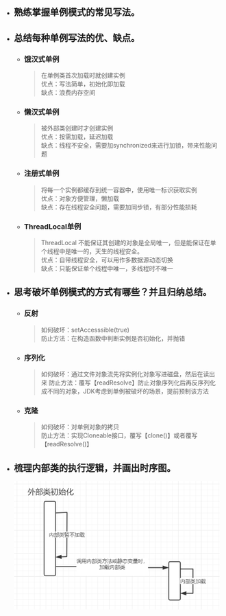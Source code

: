 * ## 熟练掌握单例模式的常见写法。

* ## 总结每种单例写法的优、缺点。
    * ### 饿汉式单例
        > 在单例类首次加载时就创建实例  
        优点：写法简单，初始化即加载  
        缺点：浪费内存空间
    * ### 懒汉式单例
        > 被外部类创建时才创建实例  
        优点：按需加载，延迟加载  
        缺点：线程不安全，需要加synchronized来进行加锁，带来性能问题
    * ### 注册式单例
        > 将每一个实例都缓存到统一容器中，使用唯一标识获取实例  
        优点：对象方便管理，懒加载  
        缺点：存在线程安全问题，需要加同步锁，有部分性能损耗
    * ### ThreadLocal单例
        > ThreadLocal 不能保证其创建的对象是全局唯一，但是能保证在单个线程中是唯一的，天生的线程安全。  
        优点：自带线程安全，可以用作多数据源动态切换  
        缺点：只能保证单个线程中唯一，多线程时不唯一
* ## 思考破坏单例模式的方式有哪些？并且归纳总结。
    * ### 反射
        > 如何破坏：setAccesssible(true)  
        防止方法：在构造函数中判断实例是否初始化，并抛错
    * ### 序列化
        > 如何破坏：通过文件对象流先将实例化对象写进磁盘，然后在读出来
        防止方法：覆写【readResolve】防止对象序列化后再反序列化成不同的对象，JDK考虑到单例被破坏的场景，提前预制该方法
    * ### 克隆
        > 如何破坏：对单例对象的拷贝  
        防止方法：实现Cloneable接口，覆写【clone()】或者覆写【readResolve()】
* ## 梳理内部类的执行逻辑，并画出时序图。
    ![lazyInnerClassLoader.png](/src/main/java/patterns/creational/singleton/lazy/lazyInnerClassLoader.png)     



